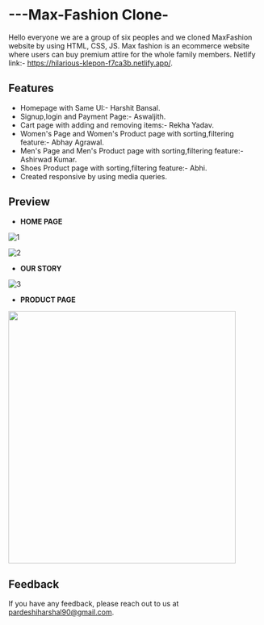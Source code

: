 # ---Max-Fashion Clone-
Hello everyone we are a group of six peoples and we cloned MaxFashion website by using HTML, CSS, JS.
Max fashion is an ecommerce website where users can buy premium attire for the whole family members.
Netlify link:- https://hilarious-klepon-f7ca3b.netlify.app/.


## Features

- Homepage with Same UI:- Harshit Bansal.
- Signup,login and Payment Page:- Aswaljith.
- Cart page with adding and removing items:- Rekha Yadav.
- Women's Page and Women's Product page with sorting,filtering feature:- Abhay Agrawal.
- Men's Page and Men's Product page with sorting,filtering feature:- Ashirwad Kumar.
- Shoes Product page with sorting,filtering feature:- Abhi.
- Created responsive by using media queries.

## Preview

- <b>HOME PAGE</b>

![1](https://user-images.githubusercontent.com/31159055/189099388-8758ee43-549c-4f2f-a2cf-05bc40dcd623.PNG)

![2](https://user-images.githubusercontent.com/31159055/189099633-470d9f42-11cc-4dad-b949-d48c477ec79c.png)

- <b>OUR STORY</b>

![3](https://user-images.githubusercontent.com/31159055/189099655-bae689b6-a00b-4331-8d89-e5424eaf3393.png)

- <b> PRODUCT PAGE</b>

<img src="https://user-images.githubusercontent.com/31159055/189099702-77044ba7-cb35-448c-a26a-5f9b993a3c5b.png" height="500px" width="450px">

## Feedback

If you have any feedback, please reach out to us at pardeshiharshal90@gmail.com.
